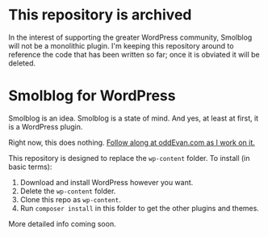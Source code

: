 # This repository is archived

In the interest of supporting the greater WordPress community, Smolblog will not be a monolithic plugin. I'm keeping this repository around to reference the code that has been written so far; once it is obviated it will be deleted.

# Smolblog for WordPress

Smolblog is an idea. Smolblog is a state of mind. And yes, at least at first, it is a WordPress plugin.

Right now, this does nothing. [Follow along at oddEvan.com as I work on it.](https://www.oddevan.com/tag/smolblog/)

This repository is designed to replace the `wp-content` folder. To install (in basic terms):

1. Download and install WordPress however you want.
2. Delete the `wp-content` folder.
3. Clone this repo as `wp-content`.
4. Run `composer install` in this folder to get the other plugins and themes.

More detailed info coming soon.
